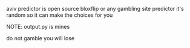 aviv predictor is open source bloxflip or any gambling site predictor
it's random so it can make the choices for you










NOTE: output.py is mines

do not gamble you will lose
